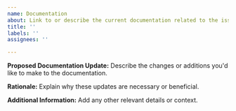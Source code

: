 ```yaml
---
name: Documentation
about: Link to or describe the current documentation related to the issue.
title: ''
labels: ''
assignees: ''

---
```


**Proposed Documentation Update:**
Describe the changes or additions you'd like to make to the documentation.

**Rationale:**
Explain why these updates are necessary or beneficial.

**Additional Information:**
Add any other relevant details or context.
